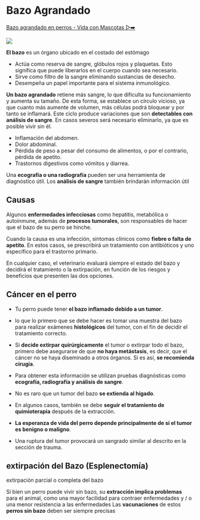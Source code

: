 # Bazo Agrandado
[Bazo agrandado en perros - Vida con Mascotas ▷➡️](https://vidaconmascotas.com/bazo-agrandado-en-perros/)

![](bazo-20240823222812021.webp)


**El bazo** es un órgano ubicado en el costado del estómago

- Actúa como reserva de sangre, glóbulos rojos y plaquetas. Esto significa que puede liberarlos en el cuerpo cuando sea necesario.
- Sirve como filtro de la sangre eliminando sustancias de desecho.
- Desempeña un papel importante para el sistema inmunológico.


**Un bazo agrandado** retiene más sangre, lo que dificulta su funcionamiento y aumenta su tamaño. De esta forma, se establece un círculo vicioso, ya que cuanto más aumente de volumen, más células podrá bloquear y por tanto se inflamará. Este ciclo produce variaciones que son **detectables con análisis de sangre**.
En casos severos será necesario eliminarlo, ya que es posible vivir sin él.


- Inflamación del abdomen.
- Dolor abdominal.
- Pérdida de peso a pesar del consumo de alimentos, o por el contrario, pérdida de apetito.
- Trastornos digestivos como vómitos y diarrea.


Una **ecografía o una radiografía** pueden ser una herramienta de diagnóstico útil. Los **análisis de sangre** también brindarán información útil


## Causas

Algunos **enfermedades infecciosas** como hepatitis, metabólica o autoinmune, además de **procesos tumorales**, son responsables de hacer que el bazo de su perro se hinche. 

Cuando la causa es una infección, síntomas clínicos como **fiebre o falta de apetito**. En estos casos, se prescribirá un tratamiento con antibióticos y uno específico para el trastorno primario. 

En cualquier caso, el veterinario evaluará siempre el estado del bazo y decidirá el tratamiento o la extirpación, en función de los riesgos y beneficios que presenten las dos opciones.





## Cáncer en el perro  

- Tu perro puede tener **el bazo inflamado debido a un tumor**. 
- lo que lo primero que se debe hacer es tomar una muestra del bazo para realizar exámenes **histológicos** del tumor, con el fin de decidir el tratamiento correcto. 
- Si **decide extirpar quirúrgicamente** el tumor o extirpar todo el bazo, primero debe asegurarse de que **no haya metástasis**, es decir, que el cáncer no se haya diseminado a otros órganos. Si es así, **se recomienda cirugía**.


- Para obtener esta información se utilizan pruebas diagnósticas como **ecografía, radiografía y análisis de sangre**. 
- No es raro que un tumor del bazo **se extienda al hígado**. 
- En algunos casos, también se debe **seguir el tratamiento de quimioterapia** después de la extracción. 
- **La esperanza de vida del perro depende principalmente de si el tumor es benigno o maligno**. 
- Una ruptura del tumor provocará un sangrado similar al descrito en la sección de trauma.


## extirpación del Bazo (Esplenectomía)

extirpación parcial o completa del bazo

Si bien un perro puede vivir sin bazo, su **extracción implica problemas** para el animal, como una mayor facilidad para contraer enfermedades y / o una menor resistencia a las enfermedades
Las **vacunaciones** de estos **perros sin bazo** deben ser siempre precisas